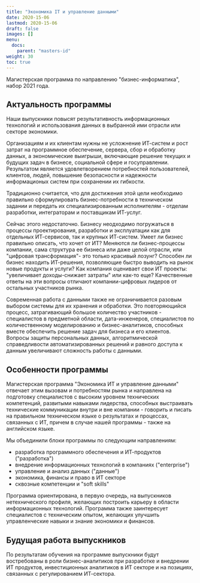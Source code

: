 ```yaml
---
title: "Экономика IT и управление данными"
date: 2020-15-06 
lastmod: 2020-15-06 
draft: false
images: []
menu:
  docs:
    parent: "masters-id"
weight: 30
toc: true
---
```


Магистерская программа по направлению "бизнес-информатика", набор 2021 года.

## Актуальность программы

Наши выпускники повысят результативность информационных технологий и использования данных в выбранной ими отрасли или секторе экономики.

Организациям и их клиентам нужны не усложнение ИТ-систем и рост затрат на программное обеспечение, сервера, сбор и обработку данных, а экономические выигрыши, включающие решение текущих и будущих задач в бизнесе, социальной сфере и госуправлении. Результатом является удовлетворением потребностей пользователей, клиентов, людей, повышение безопасности и надежности информационых систем 
при сохранении их гибкости.

Традиционно считается, что для достижения этой цели необходимо правильно сформулировать бизнес-потребности в техническом задании и передать их специализированным исполнителям - отделам разработки, интеграторам и поставщикам ИТ-услуг.

Сейчас этого недостаточно. Бизнесу неодходимо погружаться в процессы проектирования, разработки и эксплуатации как для отдельных ИТ-сервисов, так и крупных ИТ-систем. Умеет ли бизнес правильно описать, что хочет от ИТ? Меняются ли бизнес-процессы компании, сама структура ее бизнеса или даже целой отрасли, или "цифровая трансформация"- это только красивый лозунг? Способен ли бизнес находить ИТ-решения, позволяющие быстро выводить на рынок новые продукты и услуги? Как компания оценивает свои ИТ проекты: "увеличивает доходы-снижает затраты" или как-то еще? Качественные ответы на эти вопросы отличают компании-цифровых лидеров от остальных участников рынка.

Современная работа с данными также не ограничивается разовым выбором системы для их хранения и обработки. Это повторяющийся процесс, затрагивающий большое количество участников - специалистов в предметной области, дата-инженеров, специалистов по количественному моделированию и бизнес-аналитиков, способных вместе обеспечить решение задач для бизнеса и его клиентов. 
Вопросы защиты персональных данных, алгоритмической справедливости автоматизированных решений 
и равного доступа к данным увеличивают сложность работы с данными. 

## Особенности программы

Магистерская программа "Экономика ИТ и управление данными" отвечает этим вызовам и потребностям рынка и направлена на подготовку специалистов с высоким уровнем технических компетенций, развитыми навыками лидерства, способных выстраивать технические коммуникации внутри и вне компании - говорить и писать на правильном техническом языке о результатах и процессах, связанных с ИТ, причем в случае нашей программы - также на английском языке.

Мы объединили блоки программы по следующим направлениям:

- разработка программного обеспечения и ИТ-продуктов ("разработка")
- внедрение информационных технологий в компаниях ("enterprise")
- управление и анализ данных ("данные")
- экономика, финансы и право в ИТ секторе
- сквозные компетенции и "soft skills"

Программа ориентирована, в первую очередь, на выпускников нетехнического профиля, желающих построить карьеру в области информационных технологий. Программа также заинтересует специалистов с техническим опытом, желающих улучшить управленческие навыки и знание экономики и финансов.

## Будущая работа выпускников

По результатам обучения на программе выпускники будут востребованы в роли бизнес-аналитиков при разработке и внедрении ИТ продуктов, инвестиционных аналитиков в ИТ секторе и на позициях, связанных с регулированием ИТ-сектора.
